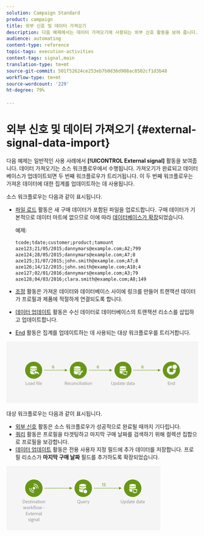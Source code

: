 ```yaml
---
solution: Campaign Standard
product: campaign
title: 외부 신호 및 데이터 가져오기
description: 다음 예제에서는 데이터 가져오기에 사용되는 외부 신호 활동을 보여 줍니다.
audience: automating
content-type: reference
topic-tags: execution-activities
context-tags: signal,main
translation-type: tm+mt
source-git-commit: 501f52624ce253eb7b0d36d908ac8502cf1d3b48
workflow-type: tm+mt
source-wordcount: '229'
ht-degree: 79%

---
```



# 외부 신호 및 데이터 가져오기 {#external-signal-data-import}

다음 예제는 일반적인 사용 사례에서 **[!UICONTROL External signal]** 활동을 보여줍니다. 데이터 가져오기는 소스 워크플로우에서 수행됩니다. 가져오기가 완료되고 데이터베이스가 업데이트되면 두 번째 워크플로우가 트리거됩니다. 이 두 번째 워크플로우는 가져온 데이터에 대한 집계를 업데이트하는 데 사용됩니다.

소스 워크플로우는 다음과 같이 표시됩니다.

* [파일 로드](../../automating/using/load-file.md) 활동은 새 구매 데이터가 포함된 파일을 업로드합니다. 구매 데이터가 기본적으로 데이터 마트에 없으므로 이에 따라 [데이터베이스가 확장](../../developing/using/data-model-concepts.md)되었습니다.

   예제:

   ```
   tcode;tdate;customer;product;tamount
   aze123;21/05/2015;dannymars@example.com;A2;799
   aze124;28/05/2015;dannymars@example.com;A7;8
   aze125;31/07/2015;john.smith@example.com;A7;8
   aze126;14/12/2015;john.smith@example.com;A10;4
   aze127;02/01/2016;dannymars@example.com;A3;79
   aze128;04/03/2016;clara.smith@example.com;A8;149
   ```

* [조정](../../automating/using/reconciliation.md) 활동은 가져온 데이터와 데이터베이스 사이에 링크를 만들어 트랜잭션 데이터가 프로필과 제품에 적절하게 연결되도록 합니다.
* [데이터 업데이트](../../automating/using/update-data.md) 활동은 수신 데이터로 데이터베이스의 트랜잭션 리소스를 삽입하고 업데이트합니다.
* [End](../../automating/using/start-and-end.md) 활동은 집계를 업데이트하는 데 사용되는 대상 워크플로우를 트리거합니다.

![](assets/signal_example_source1.png)

대상 워크플로우는 다음과 같이 표시됩니다.

* [외부 신호](../../automating/using/external-signal.md) 활동은 소스 워크플로우가 성공적으로 완료될 때까지 기다립니다.
* [쿼리](../../automating/using/query.md#enriching-data) 활동은 프로필을 타겟팅하고 마지막 구매 날짜를 검색하기 위해 컬렉션 집합으로 프로필을 보강합니다.
* [데이터 업데이트](../../automating/using/update-data.md) 활동은 전용 사용자 지정 필드에 추가 데이터를 저장합니다. 프로필 리소스가 **마지막 구매 날짜** 필드를 추가하도록 확장되었습니다.

![](assets/signal_example_source2.png)
